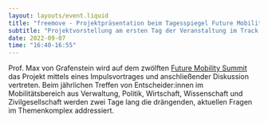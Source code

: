 ```yaml
---
layout: layouts/event.liquid
title: "freemove - Projektpräsentation beim Tagesspiegel Future Mobility Summit 2022"
subtitle: "Projektvorstellung am ersten Tag der Veranstaltung im Track „Digitalisierung“"
date: 2022-09-07
time: "16:40-16:55"
---
```


Prof. Max von Grafenstein wird auf dem zwölften [Future Mobility Summit](https://veranstaltungen.tagesspiegel.de/event/6a817093-ad81-4644-921d-4bcc1576d9e1/summary) das Projekt mittels eines Impulsvortrages und anschließender Diskussion vertreten. Beim jährlichen Treffen von Entscheider:innen im Mobilitätsbereich aus Verwaltung, Politik, Wirtschaft, Wissenschaft und Zivilgesellschaft werden zwei Tage lang die drängenden, aktuellen Fragen im Themenkomplex addressiert.